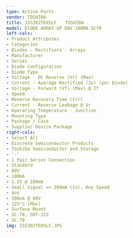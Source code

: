 ```yaml
---
type: Active Parts
vendor: TOSHIBA
title: 1SS302TE85LF　　TOSHIBA
model: DIODE ARRAY GP 80V 100MA SC70
left-cols:
- Product Attributes
- Categories
- Diodes - Rectifiers - Arrays
- Manufacturer
- Series
- Diode Configuration
- Diode Type
- Voltage - DC Reverse (Vr) (Max)
- Current - Average Rectified (Io) (per Diode)
- Voltage - Forward (Vf) (Max) @ If
- Speed
- Reverse Recovery Time (trr)
- Current - Reverse Leakage @ Vr
- Operating Temperature - Junction
- Mounting Type
- Package / Case
- Supplier Device Package
right-cols:
- Select All
- Discrete Semiconductor Products
- Toshiba Semiconductor and Storage
- '-'
- 1 Pair Series Connection
- Standard
- 80V
- 100mA
- 1.2V @ 100mA
- Small Signal =< 200mA (Io), Any Speed
- 4ns
- 500nA @ 80V
- 125°C (Max)
- Surface Mount
- SC-70, SOT-323
- SC-70
img: 1SS302TE85LF.JPG
---
```


